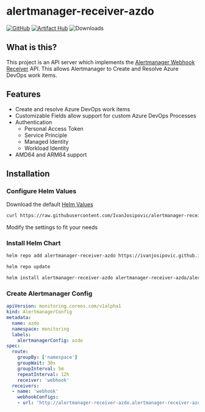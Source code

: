 # alertmanager-receiver-azdo

[![GitHub](https://img.shields.io/github/stars/ivanjosipovic/alertmanager-receiver-azdo?style=social)](https://github.com/IvanJosipovic/alertmanager-receiver-azdo)
[![Artifact Hub](https://img.shields.io/endpoint?url=https://artifacthub.io/badge/repository/alertmanager-receiver-azdo)](https://artifacthub.io/packages/helm/alertmanager-receiver-azdo/alertmanager-receiver-azdo)
![Downloads](https://img.shields.io/badge/dynamic/json?url=https%3A%2F%2Fraw.githubusercontent.com%2Fipitio%2Fbackage%2Frefs%2Fheads%2Findex%2FIvanJosipovic%2Falertmanager-receiver-azdo%2Falertmanager-receiver-azdo%25252Falertmanager-receiver-azdo.json&query=%24.downloads&label=downloads)

## What is this?

This project is an API server which implements the [Alertmanager Webhook Receiver](https://prometheus.io/docs/operating/integrations/#alertmanager-webhook-receiver) API. This allows Alertmanager to Create and Resolve Azure DevOps work items.

## Features
- Create and resolve Azure DevOps work items
- Customizable Fields allow support for custom Azure DevOps Processes
- Authentication
  - Personal Access Token
  - Service Principle
  - Managed Identity
  - Workload Identity
- AMD64 and ARM64 support

## Installation
### Configure Helm Values

Download the default [Helm Values](https://raw.githubusercontent.com/IvanJosipovic/alertmanager-receiver-azdo/alpha/charts/alertmanager-receiver-azdo/values.yaml)

```bash
curl https://raw.githubusercontent.com/IvanJosipovic/alertmanager-receiver-azdo/alpha/charts/alertmanager-receiver-azdo/values.yaml --output values.yaml
```

Modify the settings to fit your needs

### Install Helm Chart

```bash
helm repo add alertmanager-receiver-azdo https://ivanjosipovic.github.io/alertmanager-receiver-azdo

helm repo update

helm install alertmanager-receiver-azdo alertmanager-receiver-azdo/alertmanager-receiver-azdo --create-namespace --namespace alertmanager-receiver-azdo -f values.yaml
```

### Create Alertmanager Config

```yaml
apiVersion: monitoring.coreos.com/v1alpha1
kind: AlertmanagerConfig
metadata:
  name: azdo
  namespace: monitoring
  labels:
    alertmanagerConfig: azdo
spec:
  route:
    groupBy: ['namespace']
    groupWait: 30s
    groupInterval: 5m
    repeatInterval: 12h
    receiver: 'webhook'
  receivers:
  - name: 'webhook'
    webhookConfigs:
    - url: 'http://alertmanager-receiver-azdo.alertmanager-receiver-azdo.svc.cluster.local:8080/alert'
```
